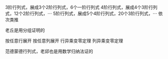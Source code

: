 3阶行列式，展成3个2阶行列式，6个一阶行列式
4阶行列式，展成4个3阶行列式，12个2阶行列式，$\cdots$
5阶行列式，展成5个4阶行列式，20个3阶行列式，$\cdots$
依次类推

老丘是用分组证明的

按任意行展开
按任意列展开
行异乘变零定理
列异乘变零定理

范德蒙德行列式，老邱也是用数学归纳法证的

